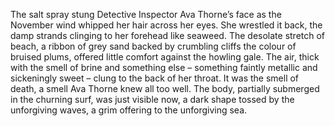 The salt spray stung Detective Inspector Ava Thorne’s face as the November wind whipped her hair across her eyes.  She wrestled it back, the damp strands clinging to her forehead like seaweed.  The desolate stretch of beach, a ribbon of grey sand backed by crumbling cliffs the colour of bruised plums, offered little comfort against the howling gale.  The air, thick with the smell of brine and something else – something faintly metallic and sickeningly sweet – clung to the back of her throat.  It was the smell of death, a smell Ava Thorne knew all too well.  The body, partially submerged in the churning surf, was just visible now, a dark shape tossed by the unforgiving waves, a grim offering to the unforgiving sea.
